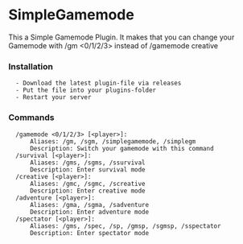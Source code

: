 # SimpleGamemode

 This a Simple Gamemode Plugin. It makes that you can change your Gamemode with /gm <0/1/2/3> <player> instead of /gamemode creative
 
 ### Installation
      - Download the latest plugin-file via releases
      - Put the file into your plugins-folder
      - Restart your server

 ### Commands
      /gamemode <0/1/2/3> [<player>]:
          Aliases: /gm, /sgm, /simplegamemode, /simplegm
          Description: Switch your gamemode with this command
      /survival [<player>]:
          Aliases: /gms, /sgms, /ssurvival
          Description: Enter survival mode
      /creative [<player>]:
          Aliases: /gmc, /sgmc, /screative
          Description: Enter creative mode
      /adventure [<player>]:
          Aliases: /gma, /sgma, /sadventure
          Description: Enter adventure mode
      /spectator [<player>]:
          Aliases: /gms, /spec, /sp, /gmsp, /sgmsp, /sspectator
          Description: Enter spectator mode
